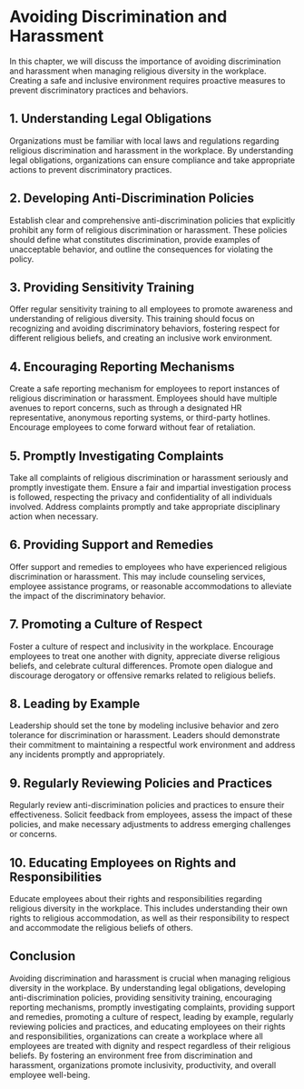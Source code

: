 Avoiding Discrimination and Harassment
==================================================

In this chapter, we will discuss the importance of avoiding discrimination and harassment when managing religious diversity in the workplace. Creating a safe and inclusive environment requires proactive measures to prevent discriminatory practices and behaviors.

1\. Understanding Legal Obligations
----------------------------------

Organizations must be familiar with local laws and regulations regarding religious discrimination and harassment in the workplace. By understanding legal obligations, organizations can ensure compliance and take appropriate actions to prevent discriminatory practices.

2\. Developing Anti-Discrimination Policies
------------------------------------------

Establish clear and comprehensive anti-discrimination policies that explicitly prohibit any form of religious discrimination or harassment. These policies should define what constitutes discrimination, provide examples of unacceptable behavior, and outline the consequences for violating the policy.

3\. Providing Sensitivity Training
---------------------------------

Offer regular sensitivity training to all employees to promote awareness and understanding of religious diversity. This training should focus on recognizing and avoiding discriminatory behaviors, fostering respect for different religious beliefs, and creating an inclusive work environment.

4\. Encouraging Reporting Mechanisms
-----------------------------------

Create a safe reporting mechanism for employees to report instances of religious discrimination or harassment. Employees should have multiple avenues to report concerns, such as through a designated HR representative, anonymous reporting systems, or third-party hotlines. Encourage employees to come forward without fear of retaliation.

5\. Promptly Investigating Complaints
------------------------------------

Take all complaints of religious discrimination or harassment seriously and promptly investigate them. Ensure a fair and impartial investigation process is followed, respecting the privacy and confidentiality of all individuals involved. Address complaints promptly and take appropriate disciplinary action when necessary.

6\. Providing Support and Remedies
---------------------------------

Offer support and remedies to employees who have experienced religious discrimination or harassment. This may include counseling services, employee assistance programs, or reasonable accommodations to alleviate the impact of the discriminatory behavior.

7\. Promoting a Culture of Respect
---------------------------------

Foster a culture of respect and inclusivity in the workplace. Encourage employees to treat one another with dignity, appreciate diverse religious beliefs, and celebrate cultural differences. Promote open dialogue and discourage derogatory or offensive remarks related to religious beliefs.

8\. Leading by Example
---------------------

Leadership should set the tone by modeling inclusive behavior and zero tolerance for discrimination or harassment. Leaders should demonstrate their commitment to maintaining a respectful work environment and address any incidents promptly and appropriately.

9\. Regularly Reviewing Policies and Practices
---------------------------------------------

Regularly review anti-discrimination policies and practices to ensure their effectiveness. Solicit feedback from employees, assess the impact of these policies, and make necessary adjustments to address emerging challenges or concerns.

10\. Educating Employees on Rights and Responsibilities
------------------------------------------------------

Educate employees about their rights and responsibilities regarding religious diversity in the workplace. This includes understanding their own rights to religious accommodation, as well as their responsibility to respect and accommodate the religious beliefs of others.

Conclusion
----------

Avoiding discrimination and harassment is crucial when managing religious diversity in the workplace. By understanding legal obligations, developing anti-discrimination policies, providing sensitivity training, encouraging reporting mechanisms, promptly investigating complaints, providing support and remedies, promoting a culture of respect, leading by example, regularly reviewing policies and practices, and educating employees on their rights and responsibilities, organizations can create a workplace where all employees are treated with dignity and respect regardless of their religious beliefs. By fostering an environment free from discrimination and harassment, organizations promote inclusivity, productivity, and overall employee well-being.

